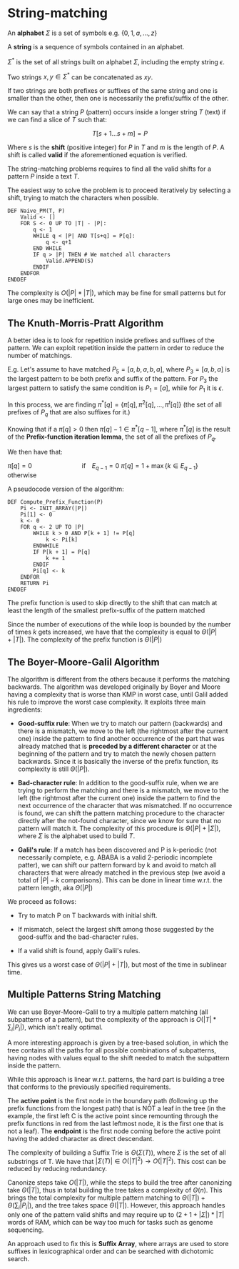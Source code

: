 # String-matching

An **alphabet** $\Sigma$ is a set of symbols e.g. $\{0, 1, a, \dots, z\}$

A **string** is a sequence of symbols contained in an alphabet.

$\Sigma^*$ is the set of all strings built on alphabet $\Sigma$, including the empty string $\epsilon$.

Two strings $x,y \in \Sigma^*$ can be concatenated as $xy$.

If two strings are both prefixes or suffixes of the same string and one is smaller than the other, then one is necessarily the prefix/suffix of the other.

We can say that a string $P$ (pattern) occurs inside a longer string $T$ (text) if we can find a slice of $T$ such that:

$$T[s+1 \dots s+m] = P$$

Where $s$ is the **shift** (positive integer) for $P$ in $T$ and $m$ is the length of $P$. A shift is called **valid** if the aforementioned equation is verified.

The string-matching problems requires to find all the valid shifts for a pattern $P$ inside a text $T$.

The easiest way to solve the problem is to proceed iteratively by selecting a shift, trying to match the characters when possible.

```pseudocode
DEF Naive_PM(T, P)
    Valid <- []
    FOR S <- 0 UP TO |T| - |P|:
        q <- 1
        WHILE q < |P| AND T[s+q] = P[q]:
            q <- q+1
        END WHILE
        IF q > |P| THEN # We matched all characters
            Valid.APPEND(S)
        ENDIF
    ENDFOR
ENDDEF
```

The complexity is $O(|P| * |T|)$, which may be fine for small patterns but for large ones may be inefficient.

## The Knuth-Morris-Pratt Algorithm

A better idea is to look for repetition inside prefixes and suffixes of the pattern. We can exploit repetition inside the pattern in order to reduce the number of matchings.

E.g. Let's assume to have matched $P_5 = [a, b, a, b, a]$, where $P_3 = [a,b,a]$ is the largest pattern to be both prefix and suffix of the pattern. For $P_3$ the largest pattern to satisfy the same condition is $P_1 = [a]$, while for $P_1$ it is $\epsilon$.

In this process, we are finding $\pi^*[q] = \{\pi[q], \pi^2[q], \dots, \pi^t[q]\}$ (the set of all prefixes of $P_q$ that are also suffixes for it.)

Knowing that if a $\pi[q] > 0$ then $\pi[q] - 1 \in \pi^*[q-1]$, where $\pi^*[q]$ is the result of the **Prefix-function iteration lemma**, the set of all the prefixes of $P_q$.

We then have that:

$\pi[q] = 0 \;\;\;\;\;\;\;\;\;\;\;\;\;\;\;\;\;\;\;\;\;\;\;\;\;\;\;\;\;\;\;\; \text{if}  \;\;\;\; E_{q-1} = 0$
$\pi[q] = 1 + \max\{k \in E_{q-1}\} \;\;\;\; \text{otherwise}$


A pseudocode version of the algorithm:

```pseudocode
DEF Compute_Prefix_Function(P)
    Pi <- INIT_ARRAY(|P|)
    Pi[1] <- 0
    k <- 0
    FOR q <- 2 UP TO |P|
        WHILE k > 0 AND P[k + 1] != P[q]
            k <- Pi[k]
        ENDWHILE
        IF P[k + 1] = P[q]
            k += 1
        ENDIF
        Pi[q] <- k
    ENDFOR
    RETURN Pi
ENDDEF
```

The prefix function is used to skip directly to the shift that can match at least the length of the smallest prefix-suffix of the pattern matched

Since the number of executions of the while loop is bounded by the number of times $k$ gets increased, we have that the complexity is equal to $\Theta(|P| + |T|)$. The complexity of the prefix function is $\Theta(|P|)$

## The Boyer-Moore-Galil Algorithm

The algorithm is different from the others because it performs the matching backwards. The algorithm was developed originally by Boyer and Moore having a complexity that is worse than KMP in worst case, until Galil added his rule to improve the worst case complexity. It exploits three main ingredients:

* **Good-suffix rule**: When we try to match our pattern (backwards) and there is a mismatch, we move to the left (the rightmost after the current one) inside the pattern to find another occurrence of the part that was already matched that is **preceded by a different character** or at the beginning of the pattern and try to match the newly chosen pattern backwards. Since it is basically the inverse of the prefix function, its complexity is still $\Theta(|P|)$.

* **Bad-character rule**: In addition to the good-suffix rule, when we are trying to perform the matching and there is a mismatch, we move to the left (the rightmost after the current one) inside the pattern to find the next occurrence of the character that was mismatched. If no occurrence is found, we can shift the pattern matching procedure to the character directly after the not-found character, since we know for sure that no pattern will match it. The complexity of this procedure is $\Theta(|P| + |\Sigma|)$, where $\Sigma$ is the alphabet used to build $T$.

* **Galil's rule**: If a match has been discovered and P is k-periodic (not necessarily complete, e.g. ABABA is a valid 2-periodic incomplete patter), we can shift our pattern forward by k and avoid to match all characters that were already matched in the previous step (we avoid a total of $|P| - k$ comparisons). This can be done in linear time w.r.t. the pattern length, aka $\Theta(|P|)$

We proceed as follows:

* Try to match P on T backwards with initial shift.

* If mismatch, select the largest shift among those suggested by the good-suffix and the bad-character rules.

* If a valid shift is found, apply Galil's rules.

This gives us a worst case of $\Theta(|P| + |T|)$, but most of the time in sublinear time.

## Multiple Patterns String Matching

We can use Boyer-Moore-Galil to try a multiple pattern matching (all subpatterns of a pattern), but the complexity of the approach is $O(|T| * \sum_i |P_i|)$, which isn't really optimal.

A more interesting approach is given by a tree-based solution, in which the tree contains all the paths for all possible combinations of subpatterns, having nodes with values equal to the shift needed to match the subpattern inside the pattern.

While this approach is linear w.r.t. patterns, the hard part is building a tree that conforms to the previously specified requirements.

The **active point** is the first node in the boundary path (following up the prefix functions from the longest path) that is NOT a leaf in the tree (in the example, the first left C is the active point since remounting through the prefix functions in red from the last leftmost node, it is the first one that is not a leaf). The **endpoint** is the first node coming before the active point having the added character as direct descendant.

The complexity of building a Suffix Trie is  $\Theta(\Sigma(T))$, where $\Sigma$ is the set of all substrings of T. We have that $|\Sigma(T)| \in O(|T|^2) \rightarrow O(|T|^2)$. This cost can be reduced by reducing redundancy.

Canonize steps take $O(|T|)$, while the steps to build the tree after canonizing take $\Theta(|T|)$, thus in total building the tree takes a complexity of $\Theta(n)$. This brings the total complexity for multiple pattern matching to $\Theta(|T|) + \Theta(\sum_i |P_i|)$, and the tree takes space $\Theta(|T|)$. However, this approach handles only one of the pattern valid shifts and may require up to $(2 + 1 + |\Sigma|) * |T|$ words of RAM, which can be way too much for tasks such as genome sequencing.

An approach used to fix this is **Suffix Array**, where arrays are used to store suffixes in lexicographical order and can be searched with dichotomic search.

